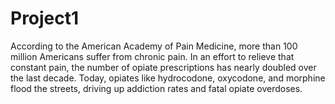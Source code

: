 # Project1

According to the American Academy of Pain Medicine, more than 100 million Americans suffer from chronic pain. In an effort to relieve that constant pain, the number of opiate prescriptions has nearly doubled over the last decade. Today, opiates like hydrocodone, oxycodone, and morphine flood the streets, driving up addiction rates and fatal opiate overdoses.
